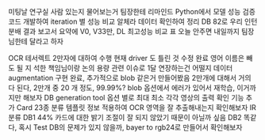 미팅날 연구실 사람 있는지 물어보는거 팀장한테 리마인드
Python에서 모델 성능 검증 코드 개발하여 iteration 별 성능 비교
알체라 데이터 확인하여 정리
DB 82로 우리 인턴 분배
결과 보고서 요약에 V0, V33만, DL 최고성능 비교 표
	오늘 안주면 내일까지 팀장님한테 달라고 하자

OCR
	테서렉트
		2만자에 대하여 수행
			현재 driver 도 틀린 것 수정 완료
		영어 이름은 빼도 될 지 석한 책임님이랑 논의
		용량 관련 이슈로 1달 연장하는건 어떨지
데이터 augmentation
	구현 완료, 추가적으로 blob 같은거 만들어봤음
	2만개에 대해서 거의 다 된다, 2만개 중 20 개 정도, 99.99%?
	blob 옵션에서 에러가 있어서 재학습, 이거까지만 해보자
	DB generation tool
		옵션 별로 최대 최소 각각 영상의 출력 확인 기능 추가
Card
	23종 분류
		템플릿 정보 적용하여 OCR 영역을 잘 추출해내는지 확인해보자
IR 분류
	DB1
		44%
		카드에 대한 밝기 조절이 잘 되지 않았기 때문이 아닐까 싶음
	DB2
		똑같다, 혹시 Test DB의 문제가 있지 않을까, bayer to rgb24로 만들어서 확인해보자